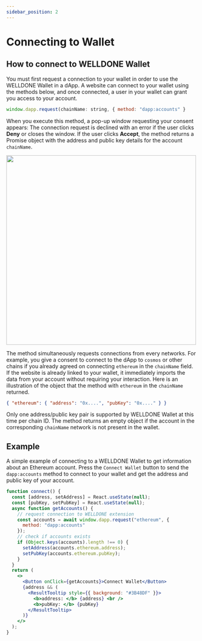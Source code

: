 ```yaml
---
sidebar_position: 2
---
```


# Connecting to Wallet

## How to connect to WELLDONE Wallet

You must first request a connection to your wallet in order to use the WELLDONE Wallet in a dApp. A website can connect to your wallet using the methods below, and once connected, a user in your wallet can grant you access to your account.

```javascript
window.dapp.request(chainName: string, { method: "dapp:accounts" }
```

When you execute this method, a pop-up window requesting your consent appears: The connection request is declined with an error if the user clicks **Deny** or closes the window. If the user clicks **Accept**, the method returns a Promise object with the address and public key details for the account `chainName`.

<img src="https://user-images.githubusercontent.com/70956926/178187041-243f3349-b62b-4d2b-bd22-d072eb1b5795.png" width="500"/>

The method simultaneously requests connections from every networks. For example, you give a consent to connect to the dApp to `cosmos` or other chains if you already agreed on connecting `ethereum` in the `chainName` field. If the website is already linked to your wallet, it immediately imports the data from your account without requiring your interaction. Here is an illustration of the object that the method with `ethereum` in the `chainName` returned.

```json
{ "ethereum": { "address": "0x....", "pubKey": "0x...." } }
```

Only one address/public key pair is supported by WELLDONE Wallet at this time per chain ID. The method returns an empty object if the account in the corresponding `chainName` network is not present in the wallet.

## Example

A simple example of connecting to a WELLDONE Wallet to get information about an Ethereum account. Press the `Connect Wallet` button to send the `dapp:accounts` method to connect to your wallet and get the address and public key of your account.

```jsx live
function connect() {
  const [address, setAddress] = React.useState(null);
  const [pubKey, setPubKey] = React.useState(null);
  async function getAccounts() {
    // request connection to WELLDONE extension
    const accounts = await window.dapp.request("ethereum", {
      method: "dapp:accounts"
    });
    // check if accounts exists
    if (Object.keys(accounts).length !== 0) {
      setAddress(accounts.ethereum.address);
      setPubKey(accounts.ethereum.pubKey);
    }
  }
  return (
    <>
      <Button onClick={getAccounts}>Connect Wallet</Button>
      {address && (
        <ResultTooltip style={{ background: "#3B48DF" }}>
          <b>address: </b> {address} <br />
          <b>pubKey: </b> {pubKey}
        </ResultTooltip>
      )}
    </>
  );
}
```
